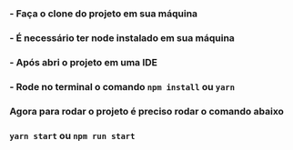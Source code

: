 ### - Faça o clone do projeto em sua máquina

### - É necessário ter node instalado em sua máquina

### - Após abri o projeto em uma IDE

### - Rode no terminal o comando `npm install` ou `yarn`

### Agora para rodar o projeto é preciso rodar o comando abaixo

### `yarn start` ou `npm run start`
